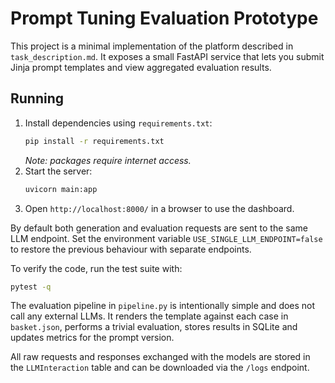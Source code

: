 # Prompt Tuning Evaluation Prototype

This project is a minimal implementation of the platform described in `task_description.md`.
It exposes a small FastAPI service that lets you submit Jinja prompt templates and view
aggregated evaluation results.

## Running

1. Install dependencies using `requirements.txt`:
   ```bash
   pip install -r requirements.txt
   ```
   *Note: packages require internet access.*
2. Start the server:
   ```bash
   uvicorn main:app
   ```
3. Open `http://localhost:8000/` in a browser to use the dashboard.

By default both generation and evaluation requests are sent to the same LLM
endpoint. Set the environment variable `USE_SINGLE_LLM_ENDPOINT=false` to
restore the previous behaviour with separate endpoints.

To verify the code, run the test suite with:
```bash
pytest -q
```

The evaluation pipeline in `pipeline.py` is intentionally simple and does not call
any external LLMs. It renders the template against each case in `basket.json`,
performs a trivial evaluation, stores results in SQLite and updates metrics for
the prompt version.

All raw requests and responses exchanged with the models are stored in the
`LLMInteraction` table and can be downloaded via the `/logs` endpoint.
